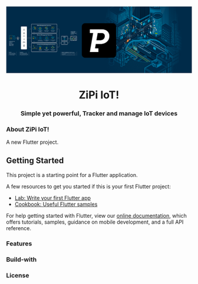<p align="center">
  <img src="assert/readme/Group1.png">
</p>
<h1 align="center">ZiPi IoT!</1>
<h3 align="center">Simple yet powerful, Tracker and manage IoT devices</h3>

### About ZiPi IoT!

A new Flutter project.

## Getting Started

This project is a starting point for a Flutter application.

A few resources to get you started if this is your first Flutter project:

- [Lab: Write your first Flutter app](https://flutter.dev/docs/get-started/codelab)
- [Cookbook: Useful Flutter samples](https://flutter.dev/docs/cookbook)

For help getting started with Flutter, view our
[online documentation](https://flutter.dev/docs), which offers tutorials,
samples, guidance on mobile development, and a full API reference.

### Features
### Build-with 
### License
